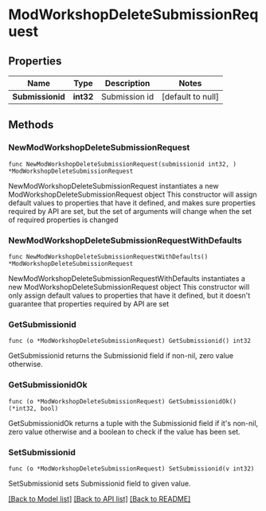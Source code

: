 # ModWorkshopDeleteSubmissionRequest

## Properties

Name | Type | Description | Notes
------------ | ------------- | ------------- | -------------
**Submissionid** | **int32** | Submission id | [default to null]

## Methods

### NewModWorkshopDeleteSubmissionRequest

`func NewModWorkshopDeleteSubmissionRequest(submissionid int32, ) *ModWorkshopDeleteSubmissionRequest`

NewModWorkshopDeleteSubmissionRequest instantiates a new ModWorkshopDeleteSubmissionRequest object
This constructor will assign default values to properties that have it defined,
and makes sure properties required by API are set, but the set of arguments
will change when the set of required properties is changed

### NewModWorkshopDeleteSubmissionRequestWithDefaults

`func NewModWorkshopDeleteSubmissionRequestWithDefaults() *ModWorkshopDeleteSubmissionRequest`

NewModWorkshopDeleteSubmissionRequestWithDefaults instantiates a new ModWorkshopDeleteSubmissionRequest object
This constructor will only assign default values to properties that have it defined,
but it doesn't guarantee that properties required by API are set

### GetSubmissionid

`func (o *ModWorkshopDeleteSubmissionRequest) GetSubmissionid() int32`

GetSubmissionid returns the Submissionid field if non-nil, zero value otherwise.

### GetSubmissionidOk

`func (o *ModWorkshopDeleteSubmissionRequest) GetSubmissionidOk() (*int32, bool)`

GetSubmissionidOk returns a tuple with the Submissionid field if it's non-nil, zero value otherwise
and a boolean to check if the value has been set.

### SetSubmissionid

`func (o *ModWorkshopDeleteSubmissionRequest) SetSubmissionid(v int32)`

SetSubmissionid sets Submissionid field to given value.



[[Back to Model list]](../README.md#documentation-for-models) [[Back to API list]](../README.md#documentation-for-api-endpoints) [[Back to README]](../README.md)


